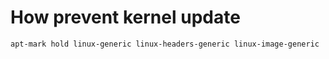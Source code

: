 # How prevent kernel update

`apt-mark hold linux-generic linux-headers-generic linux-image-generic`
